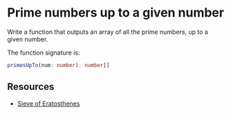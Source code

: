 # Prime numbers up to a given number

Write a function that outputs an array of all the prime numbers, up to a
given number.

The function signature is:

```typescript
primesUpTo(num: number): number[]
```

## Resources

- [Sieve of Eratosthenes][1]

[1]: https://en.wikipedia.org/wiki/Sieve_of_Eratosthenes
